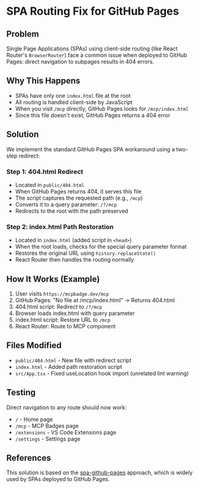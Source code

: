 # SPA Routing Fix for GitHub Pages

## Problem
Single Page Applications (SPAs) using client-side routing (like React Router's `BrowserRouter`) face a common issue when deployed to GitHub Pages: direct navigation to subpages results in 404 errors.

## Why This Happens
- SPAs have only one `index.html` file at the root
- All routing is handled client-side by JavaScript
- When you visit `/mcp` directly, GitHub Pages looks for `/mcp/index.html`
- Since this file doesn't exist, GitHub Pages returns a 404 error

## Solution
We implement the standard GitHub Pages SPA workaround using a two-step redirect:

### Step 1: 404.html Redirect
- Located in `public/404.html`
- When GitHub Pages returns 404, it serves this file
- The script captures the requested path (e.g., `/mcp`)
- Converts it to a query parameter: `/?/mcp`
- Redirects to the root with the path preserved

### Step 2: index.html Path Restoration
- Located in `index.html` (added script in `<head>`)
- When the root loads, checks for the special query parameter format
- Restores the original URL using `history.replaceState()`
- React Router then handles the routing normally

## How It Works (Example)
1. User visits `https://mcpbadge.dev/mcp`
2. GitHub Pages: "No file at /mcp/index.html" → Returns 404.html
3. 404.html script: Redirect to `/?/mcp`
4. Browser loads index.html with query parameter
5. index.html script: Restore URL to `/mcp` 
6. React Router: Route to MCP component

## Files Modified
- `public/404.html` - New file with redirect script
- `index.html` - Added path restoration script
- `src/App.tsx` - Fixed useLocation hook import (unrelated lint warning)

## Testing
Direct navigation to any route should now work:
- `/` - Home page
- `/mcp` - MCP Badges page
- `/extensions` - VS Code Extensions page
- `/settings` - Settings page

## References
This solution is based on the [spa-github-pages](https://github.com/rafgraph/spa-github-pages) approach, which is widely used by SPAs deployed to GitHub Pages.
